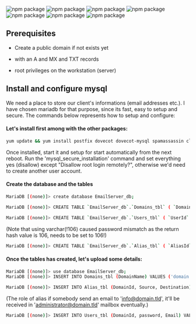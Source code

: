 ![npm package](https://img.shields.io/badge/centos-7.9.2009-purple.svg)
![npm package](https://img.shields.io/badge/postfix-2.10.1-silver.svg)
![npm package](https://img.shields.io/badge/dovecot-2.2.36-cyan.svg)
![npm package](https://img.shields.io/badge/mariadb-5.5.68-orange.svg)
![npm package](https://img.shields.io/badge/spamassassin-3.4.0-pink.svg)
![npm package](https://img.shields.io/badge/opendkim-2.11.0-yellow.svg)
![npm package](https://img.shields.io/badge/clamav-0.103.4-red.svg)

<h2>Prerequisites</h2>

  - Create a public domain if not exists yet

  - with an A and MX and TXT records

  - root privileges on the workstation (server)

<h2>Install and configure mysql</h2>
We need a place to store our client's informations (email addresses etc.). I have chosen mariadb for that purpose, since its fast, easy to setup
and secure.
The commands below represents how to setup and configure:
<h4>Let's install first among with the other packages:</h4>

```bash
yum update && yum install postfix dovecot dovecot-mysql spamassassin clamav clamav-scanner-systemd clamav-data clamav-update mariadb-server
```
Once installed, start it and setup for start automatically from the next reboot.
Run the 'mysql_secure_installation' command and set everything yes (disallow) except "Disallow root login remotely?", otherwise we'd need to create another
user account.

<h4>Create the database and the tables</h4>

```bash
MariaDB [(none)]> create database EmailServer_db;
```

```bash
MariaDB [(none)]> CREATE TABLE `EmailServer_db`.`Domains_tbl` ( `DomainId` INT NOT NULL AUTO_INCREMENT , `DomainName` VARCHAR(50) NOT NULL , PRIMARY KEY (`DomainId`)) ENGINE = InnoDB;
```

```bash
MariaDB [(none)]> CREATE TABLE `EmailServer_db`.`Users_tbl` ( `UserId` INT NOT NULL AUTO_INCREMENT, `DomainId` INT NOT NULL, `password` VARCHAR(106) NOT NULL, `Email` VARCHAR(100) NOT NULL, PRIMARY KEY (`UserId`), UNIQUE KEY `Email` (`Email`), FOREIGN KEY (DomainId) REFERENCES Domains_tbl(DomainId) ON DELETE CASCADE ) ENGINE = InnoDB;
```
(Note that using varchar(!106) caused password mismatch as the return hash value is 106, needs to be set to 106!)

```bash
MariaDB [(none)]> CREATE TABLE `EmailServer_db`.`Alias_tbl` ( `AliasId` INT NOT NULL AUTO_INCREMENT, `DomainId` INT NOT NULL, `Source` varchar(100) NOT NULL, `Destination` varchar(100) NOT NULL, PRIMARY KEY (`AliasId`), FOREIGN KEY (DomainId) REFERENCES Domains_tbl(DomainId) ON DELETE CASCADE ) ENGINE = InnoDB;
```


<h4>Once the tables has created, let's upload some details:</h4>

```bash
MariaDB [(none)]> use database EmailServer_db;
MariaDB [(none)]> INSERT INTO Domains_tbl (DomainName) VALUES ('domain.tld');
```

```bash
MariaDB [(none)]> INSERT INTO Alias_tbl (DomainId, Source, Destination) VALUES (1, 'info@domain.tld', 'administrator@domain.tld');
```

(The role of alias if somebody send an email to 'info@domain.tld', it'll be received in 'administrator@domain.tld' mailbox eventually.)

```bash
MariaDB [(none)]> INSERT INTO Users_tbl (DomainId, password, Email) VALUES (1, ENCRYPT('secretPassword', CONCAT('$6$', SUBSTRING(SHA(RAND()), -16))), 'user@domain.tld');
```
